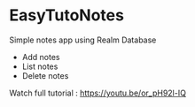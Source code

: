 # EasyTutoNotes

Simple notes app using Realm Database
- Add notes
- List notes
- Delete notes

Watch full tutorial :
https://youtu.be/or_pH92l-IQ
